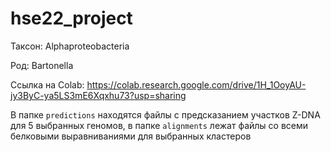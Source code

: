 # hse22_project
Таксон: Alphaproteobacteria

Род: Bartonella

Ссылка на Colab: https://colab.research.google.com/drive/1H_1OoyAU-jy3ByC-ya5LS3mE6Xqxhu73?usp=sharing

В папке `predictions` находятся файлы с предсказанием участков Z-DNA для 5 выбранных геномов, в папке `alignments` лежат файлы со всеми белковыми выравниваниями для выбранных кластеров  
